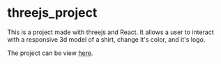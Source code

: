 ﻿# threejs_project

This is a project made with threejs and React. It allows a user to interact with a responsive 3d model of a shirt, 
change it's color, and it's logo.

The project can be view [here](https://montherc.github.io/3js_Web/).
